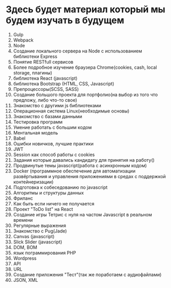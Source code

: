 # Здесь будет материал который мы будем изучать в будущем
1) Gulp
2) Webpack
3) Node
4) Создание локального сервера на Node с использованием библиотеки Express
5) Понятие RESTfull сервисов
6) Более подробное изучение браузера Chrome(cookies, cash, local storage, плагины)
7) библиотека React (javascript)
8) библиотека Bootstrap (HTML, CSS, Javascript)
9) Препроцессоры(SCSS, SASS)
10) Создание большого проекта для портфолио(на выбор из того что предложу, либо что-то свое)
11) Знакомство с другими js библиотеками
12) Операционная система Linux(необходимые основы)
13) Знакомство с базами данными
14) Тестировка программ
15) Умение работать с большим кодом
16) Ментальная модель
17) Babel
18) Ошибки новичков, лучшие практики
19) JWT
20) Session как способ работы с cookies
21) Задания которые давались кандидату для принятия на работу()
22) Продвинутые темы  javascript(работа с асинхронным кодом)
23) Docker (программное обеспечение для автоматизации развёртывания и управления приложениями в средах с поддержкой контейнеризации)</br>
24) Подготовка к собеседованию по javascript
25) Алгоритмы и структуры данных
26) Фриланс
27) Как быть если ничего не получается
28) Проект "ToDo list" на React
29) Создание игры Тетрис с нуля на частом Javascript в реальном времени
30) Регулярные выражения
31) Знакомство с Pug(Jade)
32) Canvas (javascript)
33) Slick Slider (javascript)
34) DOM, BOM
35) язык пограммирования PHP
36) Wordpress
37) API
38) URL
39) Создание приложения "Тест"(так же поработаем с аудиофайлами)
40) JSON, XML
